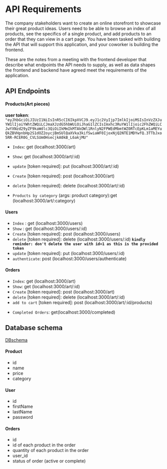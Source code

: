 # API Requirements

The company stakeholders want to create an online storefront to showcase their great product ideas. Users need to be able to browse an index of all products, see the specifics of a single product, and add products to an order that they can view in a cart page. You have been tasked with building the API that will support this application, and your coworker is building the frontend.

These are the notes from a meeting with the frontend developer that describe what endpoints the API needs to supply, as well as data shapes the frontend and backend have agreed meet the requirements of the application.

## API Endpoints

#### Products(Art pieces)

**user token**: `"eyJhbGciOiJIUzI1NiIsInR5cCI6IkpXVCJ9.eyJ1c2VyIjp7ImlkIjoiMSIsInVzZXJuYW1lIjoiYWhtZWQiLCJmaXJzdG5hbWUiOiJhaG1lZCIsImxhc3RuYW1lIjoic2FhZWQiLCJwYXNzd29yZF9kaWdlc3QiOiIkMmIkMTAkOWl1RnlyN2FPWEdMbmtWZ0RTcEpKLm1aMEYuQkZBVHpnbHp2S1dOZ2oycjBmSUlQaXVka3kifSwiaWF0IjoxNjQ2NTE1MDYwfQ.3TTbJxo5RR-RCER0G_CVLSUm0HsecjkA0kB_L6akjMU"`

- `Index`: get (localhost:3000/art)
- `Show`: get (localhost:3000/art/:id)
- `update` [token required]: put (localhost:3000/art/:id)
- `Create` [token required]: post (localhost:3000/art)
- `delete` [token required]: delete (localhost:3000/art/:id)

- `Products by category` (args: product category):get (localhost:3000/art/:category)

#### Users

- `Index` : get (localhost:3000/users)
- `Show` : get (localhost:3000/users/:id)
- `Create` [token required]: post (localhost:3000/users)
- `delete` [token required]: delete (localhost:3000/users/:id) **`kindly reminder: don't delete the user with id=1 as this is the provided token`**
- `update` [token required]: put (localhost:3000/users/:id)
- `authenticate`: post (localhost:3000/users/authenticate)

#### Orders

- `Index`: get (localhost:3000/art)
- `Show`: get (localhost:3000/art/:id)
- `Create` [token required]: post (localhost:3000/art)
- `delete` [token required]: delete (localhost:3000/art/:id)
- `add to cart` [token required]: post (localhost:3000/art/:id/products)

<!-- - Current Order by user (args: user id)[token required] -->

- `Completed Orders`: get(localhost:3000/completed)

## Database schema

[DBschema](./database_schema.png)

#### Product

- id
- name
- price
- category

#### User

- id
- firstName
- lastName
- password

#### Orders

- id
- id of each product in the order
- quantity of each product in the order
- user_id
- status of order (active or complete)
